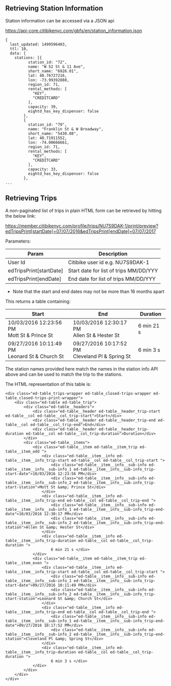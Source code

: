 ## Retrieving Station Information

Station information can be accessed via a JSON api

https://api-core.citibikenyc.com/gbfs/en/station_information.json

```
{
  last_updated: 1499596403,
  ttl: 10,
  data: {
    stations: [{
          station_id: "72",
          name: "W 52 St & 11 Ave",
          short_name: "6926.01",
          lat: 40.76727216,
          lon: -73.99392888,
          region_id: 71,
          rental_methods: [
            "KEY",
            "CREDITCARD"
          ],
          capacity: 39,
          eightd_has_key_dispenser: false
        },
        {
          station_id: "79",
          name: "Franklin St & W Broadway",
          short_name: "5430.08",
          lat: 40.71911552,
          lon: -74.00666661,
          region_id: 71,
          rental_methods: [
            "KEY",
            "CREDITCARD"
          ],
          capacity: 33,
          eightd_has_key_dispenser: false
        },
...
```

## Retrieving Trips

A non-paginated list of trips in plain HTML form can be retrieved by hitting the below link:

https://member.citibikenyc.com/profile/trips/NU7S9DAK-1/print/preview?edTripsPrint[startDate]=07/07/2016&edTripsPrint[endDate]=07/07/2017

Parameters:

| Param | Description |
| --- | --- |
| User Id | Citibike user id e.g. NU7S9DAK-1 |
| edTripsPrint[startDate] | Start date for list of trips MM/DD/YYY |
| edTripsPrint[endDate] | End date for list of trips MM/DD/YYY |

* Note that the start and end dates may not be more than 16 months apart

This returns a table containing:

| Start | End | Duration |
| --- | --- | --- |
| 10/03/2016 12:23:56 PM <br>Mott St & Prince St | 10/03/2016 12:30:17 PM <br> Allen St & Hester St | 6 min 21 s |
| 09/27/2016 10:11:49 PM <br> Leonard St & Church St | 09/27/2016 10:17:52 PM <br> Cleveland Pl & Spring St | 6 min 3 s |

The station names provided here match the names in the station info API above and can be used to match the trip to the stations. 

The HTML representation of this table is: 

```
<div class="ed-table_trips-wrapper ed-table_closed-trips-wrapper ed-table_closed-trips-print-wrapper">
    <div class="ed-table ed-table_trip">
        <div class="ed-table__headers">
            <div class="ed-table__header ed-table__header_trip-start ed-table__col ed-table__col_trip-start">Start</div>
            <div class="ed-table__header ed-table__header_trip-end ed-table__col ed-table__col_trip-end">End</div>
            <div class="ed-table__header ed-table__header_trip-duration ed-table__col ed-table__col_trip-duration">Duration</div>
        </div>
        <div class="ed-table__items">
            <div class="ed-table__item ed-table__item_trip ed-table__item_odd ">
                <div class="ed-table__item__info ed-table__item__info_trip-start ed-table__col ed-table__col_trip-start ">
                    <div class="ed-table__item__info__sub-info ed-table__item__info__sub-info_1 ed-table__item__info__sub-info_trip-start-date">10/03/2016 12:23:56 PM</div>
                    <div class="ed-table__item__info__sub-info ed-table__item__info__sub-info_2 ed-table__item__info__sub-info_trip-start-station">Mott St &amp; Prince St</div>
                </div>
                <div class="ed-table__item__info ed-table__item__info_trip-end ed-table__col ed-table__col_trip-end ">
                    <div class="ed-table__item__info__sub-info ed-table__item__info__sub-info_1 ed-table__item__info__sub-info_trip-end-date">10/03/2016 12:30:17 PM</div>
                    <div class="ed-table__item__info__sub-info ed-table__item__info__sub-info_2 ed-table__item__info__sub-info_trip-end-station">Allen St &amp; Hester St</div>
                </div>
                <div class="ed-table__item__info ed-table__item__info_trip-duration ed-table__col ed-table__col_trip-duration ">
                    6 min 21 s </div>
            </div>
            <div class="ed-table__item ed-table__item_trip ed-table__item_even ">
                <div class="ed-table__item__info ed-table__item__info_trip-start ed-table__col ed-table__col_trip-start ">
                    <div class="ed-table__item__info__sub-info ed-table__item__info__sub-info_1 ed-table__item__info__sub-info_trip-start-date">09/27/2016 10:11:49 PM</div>
                    <div class="ed-table__item__info__sub-info ed-table__item__info__sub-info_2 ed-table__item__info__sub-info_trip-start-station">Leonard St &amp; Church St</div>
                </div>
                <div class="ed-table__item__info ed-table__item__info_trip-end ed-table__col ed-table__col_trip-end ">
                    <div class="ed-table__item__info__sub-info ed-table__item__info__sub-info_1 ed-table__item__info__sub-info_trip-end-date">09/27/2016 10:17:52 PM</div>
                    <div class="ed-table__item__info__sub-info ed-table__item__info__sub-info_2 ed-table__item__info__sub-info_trip-end-station">Cleveland Pl &amp; Spring St</div>
                </div>
                <div class="ed-table__item__info ed-table__item__info_trip-duration ed-table__col ed-table__col_trip-duration ">
                    6 min 3 s </div>
            </div>
        </div>
    </div>
</div>
```
